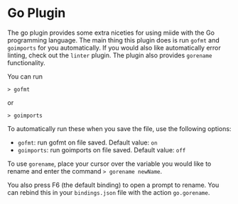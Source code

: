 # Go Plugin

The go plugin provides some extra niceties for using miide with
the Go programming language. The main thing this plugin does is
run `gofmt` and `goimports` for you automatically. If you would also
like automatically error linting, check out the `linter` plugin.
The plugin also provides `gorename` functionality.

You can run

```
> gofmt
```

or

```
> goimports
```

To automatically run these when you save the file, use the following
options:

* `gofmt`: run gofmt on file saved. Default value: `on`
* `goimports`: run goimports on file saved. Default value: `off`

To use `gorename`, place your cursor over the variable you would like
to rename and enter the command `> gorename newName`.

You also press F6 (the default binding) to open a prompt to rename. You
can rebind this in your `bindings.json` file with the action `go.gorename`.
